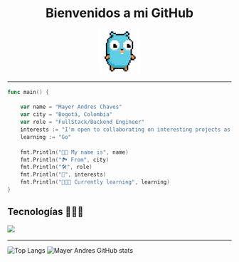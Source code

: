 <h1 align="center">Bienvenidos a mi GitHub</h1>

<div align="center">
    <img  width="20%" src="images/gopher.gif">
</div>

-----------------------------

```go
func main() {

    var name = "Mayer Andres Chaves"
    var city = "Bogotá, Colombia"
    var role = "FullStack/Backend Engineer"
    interests := "I'm open to collaborating on interesting projects as a developer."
    learning := "Go"

    fmt.Println("🧑🏽 My name is", name)
    fmt.Println("🏞️ From", city)
    fmt.Println("🛠️", role)
    fmt.Println("🌱", interests)
    fmt.Println("👨🏽‍🏫 Currently learning", learning)
}
```

## Tecnologías 👨🏽‍💻

<div align="left">
  <a href="https://skillicons.dev">
    <img src="https://skillicons.dev/icons?i=html,css,tailwind,git,javascript,ts,astro,svelte,angular,nodejs,express,nest,docker,mongodb,postgres" />
  </a>
</div>

-----------------------------  

![Top Langs](https://github-readme-stats.vercel.app/api/top-langs/?username=Mayer-04&theme=react&layout=compact)
![Mayer Andres GitHub stats](https://github-readme-stats.vercel.app/api?username=Mayer-04&show_icons=true&theme=react)
